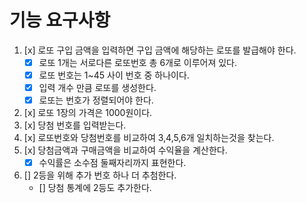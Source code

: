 # 기능 요구사항
 1. [x] 로또 구입 금액을 입력하면 구입 금액에 해당하는 로또를 발급해야 한다.
    - [x] 로또 1개는 서로다른 로또번호 총 6개로 이루어져 있다.
    - [x] 로또 번호는 1~45 사이 번호 중 하나이다.
    - [x] 입력 개수 만큼 로또를 생성한다.
    - [x] 로또는 번호가 정렬되어야 한다.
 2. [x] 로또 1장의 가격은 1000원이다.
 3. [x] 당첨 번호를 입력받는다.
 4. [x] 로또번호와 당첨번호를 비교하여 3,4,5,6개 일치하는것을 찾는다.
 5. [x] 당첨금액과 구매금액을 비교하여 수익율을 계산한다.
    - [x] 수익률은 소수점 둘째자리까지 표현한다.
6. [] 2등을 위해 추가 번호 하나 더 추첨한다.
    - [] 당첨 통계에 2등도 추가한다.

